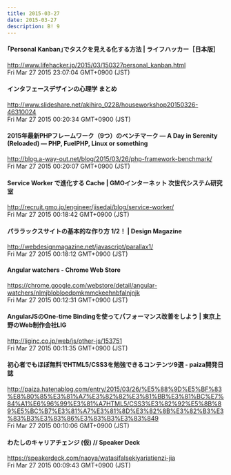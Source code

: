 ```yaml
---
title: 2015-03-27
date: 2015-03-27
description: B! 9
---
```


#### ｢Personal Kanban｣でタスクを見える化する方法 | ライフハッカー［日本版］
http://www.lifehacker.jp/2015/03/150327personal_kanban.html<br>
Fri Mar 27 2015 23:07:04 GMT+0900 (JST)<br>


#### インタフェースデザインの心理学 まとめ
http://www.slideshare.net/akihiro_0228/houseworkshop20150326-46310024<br>
Fri Mar 27 2015 00:20:34 GMT+0900 (JST)<br>


#### 2015年最新PHPフレームワーク（9つ）のベンチマーク — A Day in Serenity (Reloaded) — PHP, FuelPHP, Linux or something
http://blog.a-way-out.net/blog/2015/03/26/php-framework-benchmark/<br>
Fri Mar 27 2015 00:20:07 GMT+0900 (JST)<br>


#### Service Worker で進化する Cache | GMOインターネット 次世代システム研究室
http://recruit.gmo.jp/engineer/jisedai/blog/service-worker/<br>
Fri Mar 27 2015 00:18:42 GMT+0900 (JST)<br>


#### パララックスサイトの基本的な作り方 1/2！ | Design Magazine
http://webdesignmagazine.net/javascript/parallax1/<br>
Fri Mar 27 2015 00:18:12 GMT+0900 (JST)<br>


#### Angular watchers - Chrome Web Store
https://chrome.google.com/webstore/detail/angular-watchers/nlmjblobloedpmkmmckeehnbfalnjnjk<br>
Fri Mar 27 2015 00:12:31 GMT+0900 (JST)<br>


#### AngularJSのOne-time Bindingを使ってパフォーマンス改善をしよう | 東京上野のWeb制作会社LIG
http://liginc.co.jp/web/js/other-js/153751<br>
Fri Mar 27 2015 00:11:35 GMT+0900 (JST)<br>


#### 初心者でもほぼ無料でHTML5/CSS3を勉強できるコンテンツ9選 - paiza開発日誌
http://paiza.hatenablog.com/entry/2015/03/26/%E5%88%9D%E5%BF%83%E8%80%85%E3%81%A7%E3%82%82%E3%81%BB%E3%81%BC%E7%84%A1%E6%96%99%E3%81%A7HTML5/CSS3%E3%82%92%E5%8B%89%E5%BC%B7%E3%81%A7%E3%81%8D%E3%82%8B%E3%82%B3%E3%83%B3%E3%83%86%E3%83%B3%E3%83%849<br>
Fri Mar 27 2015 00:10:06 GMT+0900 (JST)<br>


#### わたしのキャリアチェンジ (仮) // Speaker Deck
https://speakerdeck.com/naoya/watasifalsekiyariatienzi-jia<br>
Fri Mar 27 2015 00:09:43 GMT+0900 (JST)<br>


